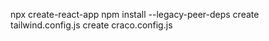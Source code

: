npx create-react-app
npm install --legacy-peer-deps
create tailwind.config.js
create craco.config.js